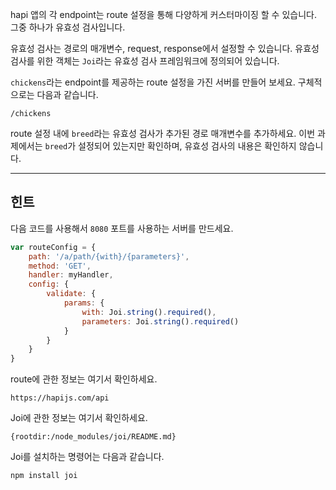 hapi 앱의 각 endpoint는 route 설정을 통해 다양하게 커스터마이징 할 수 있습니다. 그중 하나가 유효성 검사입니다.

유효성 검사는 경로의 매개변수, request, response에서 설정할 수 있습니다. 유효성 검사를 위한 객체는 `Joi`라는 유효성 검사 프레임워크에 정의되어 있습니다.

`chickens`라는 endpoint를 제공하는 route 설정을 가진 서버를 만들어 보세요. 구체적으로는 다음과 같습니다.

```
/chickens
```

route 설정 내에 `breed`라는 유효성 검사가 추가된 경로 매개변수를 추가하세요. 이번 과제에서는 `breed`가 설정되어 있는지만 확인하며, 유효성 검사의 내용은 확인하지 않습니다.

-----------------------------------------------------------------
## 힌트

다음 코드를 사용해서 `8080` 포트를 사용하는 서버를 만드세요.

```js
var routeConfig = {
    path: '/a/path/{with}/{parameters}',
    method: 'GET',
    handler: myHandler,
    config: {
        validate: {
            params: {
                with: Joi.string().required(),
                parameters: Joi.string().required()
            }
        }
    }
}
```

route에 관한 정보는 여기서 확인하세요.

    https://hapijs.com/api

Joi에 관한 정보는 여기서 확인하세요.

    {rootdir:/node_modules/joi/README.md}

Joi를 설치하는 명령어는 다음과 같습니다.

```sh
npm install joi
```
